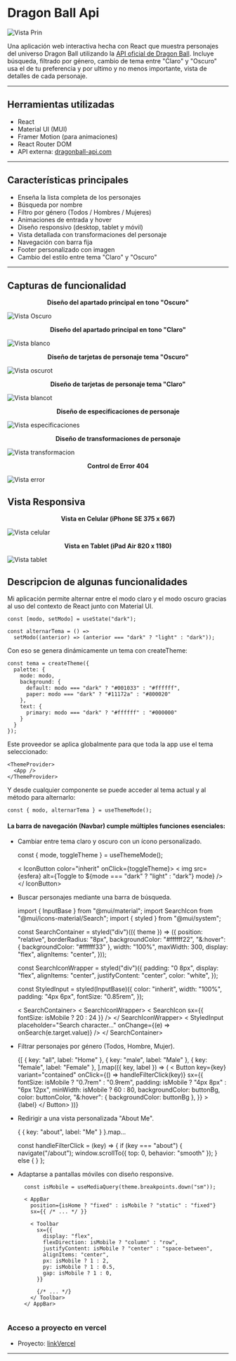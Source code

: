 
<p align="center">

# Dragon Ball Api

</p>

<p align="center">

  ![Vista Prin](https://i.blogs.es/04ac6a/2560_3000/1366_2000.jpeg)

</p>

Una aplicación web interactiva hecha con React que muestra personajes del universo Dragon Ball utilizando la [API oficial de Dragon Ball](https://web.dragonball-api.com/). Incluye búsqueda, filtrado por género, cambio de tema entre "Claro" y "Oscuro" usa el de tu preferencia y  por ultimo y no menos importante, vista de detalles de cada personaje.


---

## Herramientas utilizadas

-  React
-  Material UI (MUI)
-  Framer Motion (para animaciones)
-  React Router DOM
-  API externa: [dragonball-api.com](https://web.dragonball-api.com/)

---

##  Características principales

-  Enseña la lista completa de los personajes
- Búsqueda por nombre
- Filtro por género (Todos / Hombres / Mujeres)
- Animaciones de entrada y hover
- Diseño responsivo (desktop, tablet y móvil)
- Vista detallada con transformaciones del personaje
- Navegación con barra fija
- Footer personalizado con imagen
- Cambio del estilo entre tema "Claro" y "Oscuro"

---

## Capturas de funcionalidad
<p align="center">
  <strong>Diseño del apartado principal en tono "Oscuro"</strong>
</p>

<p align="center">

  ![Vista Oscuro](https://github.com/Aristo1989/SegundaEntregaVite/blob/cf7f5a3c8ea626712deebdda46edd588415c6899/src/Components/image/Capturas/principalO.png)

</p>


<p align="center">
  <strong>Diseño del apartado principal en tono "Claro"</strong>
</p>

<p align="center">

![Vista blanco](https://github.com/Aristo1989/SegundaEntregaVite/blob/cf7f5a3c8ea626712deebdda46edd588415c6899/src/Components/image/Capturas/principalB.png)

</p>


<p align="center">
  <strong>Diseño de tarjetas de personaje tema "Oscuro"</strong>
</p>

<p align="center">

![Vista oscurot](https://github.com/Aristo1989/SegundaEntregaVite/blob/23bdecb8f21629063a7f276bdfc1e146773d6f30/src/Components/image/Capturas/tarjetas.png)

</p>

<p align="center">
  <strong>Diseño de tarjetas de personaje tema "Claro"</strong>
</p>

<p align="center">

![Vista blancot](https://github.com/Aristo1989/SegundaEntregaVite/blob/23bdecb8f21629063a7f276bdfc1e146773d6f30/src/Components/image/Capturas/tarjetas2.png)

</p>

<p align="center">
  <strong>Diseño de especificaciones de personaje </strong>
</p>

<p align="center">

![Vista especificaciones](https://github.com/Aristo1989/SegundaEntregaVite/blob/23bdecb8f21629063a7f276bdfc1e146773d6f30/src/Components/image/Capturas/especificaciones.png)
</p>

<p align="center">
  <strong>Diseño de transformaciones de personaje </strong>
</p>

<p align="center">

![Vista transformacion](https://github.com/Aristo1989/SegundaEntregaVite/blob/23bdecb8f21629063a7f276bdfc1e146773d6f30/src/Components/image/Capturas/transformaciones.png)
</p>

<p align="center">
  <strong>Control de Error 404 </strong>
</p>

<p align="center">

![Vista error](https://github.com/Aristo1989/SegundaEntregaVite/blob/23bdecb8f21629063a7f276bdfc1e146773d6f30/src/Components/image/Capturas/error.png)
</p>

##  Vista Responsiva
<p align="center">
  <strong>Vista en Celular (iPhone SE 375 x 667) </strong>
</p>

<p align="center">

![Vista celular](https://github.com/Aristo1989/SegundaEntregaVite/blob/23bdecb8f21629063a7f276bdfc1e146773d6f30/src/Components/image/Capturas/Celular.png)
</p>

<p align="center">
  <strong>Vista en Tablet (iPad Air  820 x 1180) </strong>
</p>

<p align="center">

![Vista tablet](https://github.com/Aristo1989/SegundaEntregaVite/blob/23bdecb8f21629063a7f276bdfc1e146773d6f30/src/Components/image/Capturas/Tablet.png)
</p>

##  Descripcion de algunas funcionalidades

Mi aplicación permite alternar entre el modo claro y el modo oscuro gracias al uso del contexto de React junto con Material UI.

    const [modo, setModo] = useState("dark");
    
    const alternarTema = () =>
      setModo((anterior) => (anterior === "dark" ? "light" : "dark"));
    

Con eso se genera dinámicamente un tema con createTheme:

    const tema = createTheme({
      palette: {
        mode: modo,
        background: {
          default: modo === "dark" ? "#001033" : "#ffffff",
          paper: modo === "dark" ? "#11172a" : "#800020"
        },
        text: {
          primary: modo === "dark" ? "#ffffff" : "#000000"
        }
      }
    });
    

Este proveedor se aplica globalmente para que toda la app use el tema seleccionado:

    <ThemeProvider>
      <App />
    </ThemeProvider>
    

Y desde cualquier componente se puede acceder al tema actual y al método para alternarlo:

    const { modo, alternarTema } = useThemeMode();
    

####  La barra de navegación (Navbar) cumple múltiples funciones esenciales:

- Cambiar entre tema claro y oscuro con un ícono personalizado.

    const { mode, toggleTheme } = useThemeMode();
    
    
    < IconButton color="inherit" onClick={toggleTheme}>
      < img src={esfera} alt={Toggle to ${mode === "dark" ? "light" : "dark"} mode} />
    </ IconButton>
    

- Buscar personajes mediante una barra de búsqueda.


    import { InputBase } from "@mui/material";
    import SearchIcon from "@mui/icons-material/Search";
    import { styled } from "@mui/system";

    const SearchContainer = styled("div")(({ theme }) => ({
      position: "relative",
      borderRadius: "8px",
      backgroundColor: "#ffffff22",
      "&:hover": { backgroundColor: "#ffffff33" },
      width: "100%",
      maxWidth: 300,
      display: "flex",
      alignItems: "center",
    }));
    
    const SearchIconWrapper = styled("div")({
      padding: "0 8px",
      display: "flex",
      alignItems: "center",
      justifyContent: "center",
      color: "white",
    });
    
    const StyledInput = styled(InputBase)({
      color: "inherit",
      width: "100%",
      padding: "4px 6px",
      fontSize: "0.85rem",
    });
    
    < SearchContainer>
      < SearchIconWrapper>
        < SearchIcon sx={{ fontSize: isMobile ? 20 : 24 }} />
      </ SearchIconWrapper>
      < StyledInput
        placeholder="Search character..."
        onChange={(e) => onSearch(e.target.value)}
      />
    </ SearchContainer>

- Filtrar personajes por género (Todos, Hombre, Mujer).
    
	 
    {[
      { key: "all", label: "Home" },
      { key: "male", label: "Male" },
      { key: "female", label: "Female" },
    ].map(({ key, label }) => (
      < Button
        key={key}
        variant="contained"
        onClick={() => handleFilterClick(key)}
        sx={{
          fontSize: isMobile ? "0.7rem" : "0.9rem",
          padding: isMobile ? "4px 8px" : "6px 12px",
          minWidth: isMobile ? 60 : 80,
          backgroundColor: buttonBg,
          color: buttonColor,
          "&:hover": { backgroundColor: buttonBg },
        }}
      >
        {label}
      </ Button>
    ))}
    

- Redirigir a una vista personalizada "About Me".
    
	
    { { key: "about", label: "Me" } }.map...

    const handleFilterClick = (key) => {
      if (key === "about") {
        navigate("/about");
        window.scrollTo({ top: 0, behavior: "smooth" });
      } else {
      }
    };
    

- Adaptarse a pantallas móviles con diseño responsive.

  ```
    const isMobile = useMediaQuery(theme.breakpoints.down("sm"));
    
    < AppBar
      position={isHome ? "fixed" : isMobile ? "static" : "fixed"}
      sx={{ /* ... */ }}
    
      < Toolbar
        sx={{
          display: "flex",
          flexDirection: isMobile ? "column" : "row",
          justifyContent: isMobile ? "center" : "space-between",
          alignItems: "center",
          px: isMobile ? 1 : 2,
          py: isMobile ? 1 : 0.5,
          gap: isMobile ? 1 : 0,
        }}
      
        {/* ... */}
      </ Toolbar>
    </ AppBar>
    
    ```

###  Acceso a proyecto en vercel
-  Proyecto: [linkVercel](https://web.dragonball-api.com/)

---